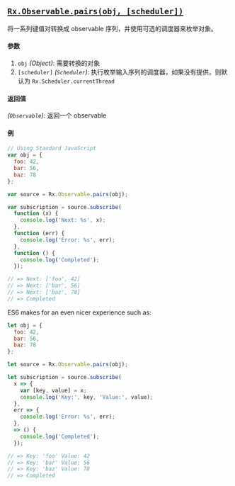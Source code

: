 ## [`Rx.Observable.pairs(obj, [scheduler])`](https://github.com/Reactive-Extensions/RxJS/blob/master/src/core/linq/observable/pairs.js)

将一系列键值对转换成 observable 序列，并使用可选的调度器来枚举对象。

#### 参数
1. `obj` *(Object)*: 需要转换的对象
2. `[scheduler]` *(`Scheduler`)*: 执行枚举输入序列的调度器，如果没有提供，则默认为 `Rx.Scheduler.currentThread`

#### 返回值
*(`Observable`)*: 返回一个 observable

#### 例
```js
// Using Standard JavaScript
var obj = {
  foo: 42,
  bar: 56,
  baz: 78
};

var source = Rx.Observable.pairs(obj);

var subscription = source.subscribe(
  function (x) {
    console.log('Next: %s', x);
  },
  function (err) {
    console.log('Error: %s', err);
  },
  function () {
    console.log('Completed');
  });

// => Next: ['foo', 42]
// => Next: ['bar', 56]
// => Next: ['baz', 78]
// => Completed
  ```

ES6 makes for an even nicer experience such as:
```js
let obj = {
  foo: 42,
  bar: 56,
  baz: 78
};

let source = Rx.Observable.pairs(obj);

let subscription = source.subscribe(
  x => {
    var [key, value] = x;
    console.log('Key:', key, 'Value:', value);
  },
  err => {
    console.log('Error: %s', err);
  },
  => () {
    console.log('Completed');
  });

// => Key: 'foo' Value: 42
// => Key: 'bar' Value: 56
// => Key: 'baz' Value: 78
// => Completed
```
